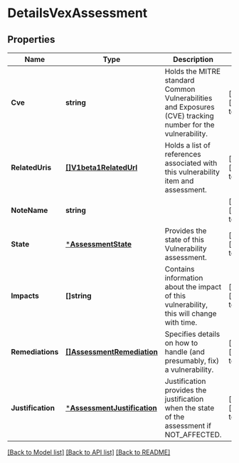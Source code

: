 # DetailsVexAssessment

## Properties
Name | Type | Description | Notes
------------ | ------------- | ------------- | -------------
**Cve** | **string** | Holds the MITRE standard Common Vulnerabilities and Exposures (CVE) tracking number for the vulnerability. | [optional] [default to null]
**RelatedUris** | [**[]V1beta1RelatedUrl**](v1beta1RelatedUrl.md) | Holds a list of references associated with this vulnerability item and assessment. | [optional] [default to null]
**NoteName** | **string** |  | [optional] [default to null]
**State** | [***AssessmentState**](AssessmentState.md) | Provides the state of this Vulnerability assessment. | [optional] [default to null]
**Impacts** | **[]string** | Contains information about the impact of this vulnerability, this will change with time. | [optional] [default to null]
**Remediations** | [**[]AssessmentRemediation**](AssessmentRemediation.md) | Specifies details on how to handle (and presumably, fix) a vulnerability. | [optional] [default to null]
**Justification** | [***AssessmentJustification**](AssessmentJustification.md) | Justification provides the justification when the state of the assessment if NOT_AFFECTED. | [optional] [default to null]

[[Back to Model list]](../README.md#documentation-for-models) [[Back to API list]](../README.md#documentation-for-api-endpoints) [[Back to README]](../README.md)


